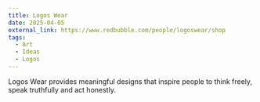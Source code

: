 ```yaml
---
title: Logos Wear
date: 2025-04-05
external_link: https://www.redbubble.com/people/logoswear/shop
tags:
  - Art
  - Ideas
  - Logos
---
```


Logos Wear provides meaningful designs that inspire people to think freely, speak truthfully and act honestly.

<!--more-->
